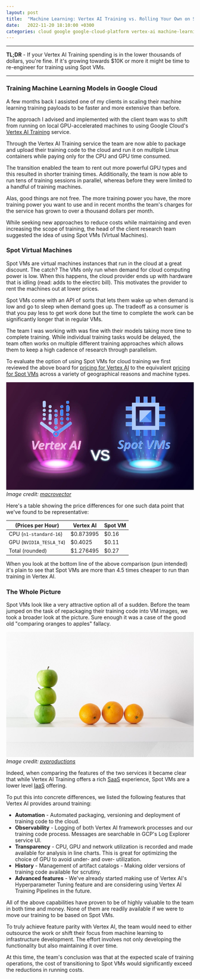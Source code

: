 ```yaml
---
layout: post
title:  "Machine Learning: Vertex AI Training vs. Rolling Your Own on Spot VMs"
date:   2022-11-20 18:10:00 +0300
categories: cloud google google-cloud-platform vertex-ai machine-learning vertex-ai-training spot-vms
---
```


---

**TL;DR** - If your Vertex AI Training spending is in the lower thousands of dollars, you're fine. If it's growing towards $10K or more it might be time to re-engineer for training using Spot VMs.

---

### Training Machine Learning Models in Google Cloud

A few months back I assisted one of my clients in scaling their machine learning training payloads to be faster and more extensive than before.

The approach I advised and implemented with the client team was to shift from running on local GPU-accelerated machines to using Google Cloud's [Vertex AI Training](https://cloud.google.com/vertex-ai/docs/training/custom-training) service.

Through the Vertex AI Training service the team are now able to package and upload their training code to the cloud and run it on multiple Linux containers while paying only for the CPU and GPU time consumed.

The transition enabled the team to rent out more powerful GPU types and this resulted in shorter training times. Additionally, the team is now able to run tens of training sessions in parallel, whereas before they were limited to a handful of training machines.

Alas, good things are not free. The more training power you have, the more training power you want to use and in recent months the team's charges for the service has grown to over a thousand dollars per month.

While seeking new approaches to reduce costs while maintaining and even increasing the scope of training, the head of the client research team suggested the idea of using Spot VMs (Virtual Machines).

### Spot Virtual Machines

Spot VMs are virtual machines instances that run in the cloud at a great discount. The catch? The VMs only run when demand for cloud computing power is low. When this happens, the cloud provider ends up with hardware that is idling (read: adds to the electirc bill). This motivates the provider to rent the machines out at lower prices.

Spot VMs come with an API of sorts that lets them wake up when demand is low and go to sleep when demand goes up. The tradeoff as a consumer is that you pay less to get work done but the time to complete the work can be significantly longer that in regular VMs.

The team I was working with was fine with their models taking more time to complete training. While individual training tasks would be delayed, the team often works on multiple different training approaches which allows them to keep a high cadence of research through parallelism.

To evaluate the option of using Spot VMs for cloud training we first reviewed the above board for [pricing for Vertex AI](https://cloud.google.com/vertex-ai/pricing) to the equivalent [pricing for Spot VMs](https://cloud.google.com/compute/vm-instance-pricing) across a variety of geographical reasons and machine types. 

![Image showing the Vertex AI logo, the Google Compute Engine logo and the letters VS between them](/assets/images/vertex-ai-vs-spot-vms.jpg)
*Image credit: [macrovector](https://www.freepik.com/free-vector/realistic-radiant-magic-portals-pink-vs-blue-with-light-effects-black-background-illustration_7252461.htm#query=3d%20vs&position=1&from_view=search&track=sph)*


Here's a table showing the price differences for one such data point that we've found to be representative:

| (Prices per Hour)       | Vertex AI  | Spot VM |
|-------------------------|------------|---------|
| CPU (`n1-standard-16`)  | $0.873995  | $0.16   |
| GPU (`NVIDIA_TESLA_T4`) | $0.4025    | $0.11   |
| Total (rounded)         | $1.276495  | $0.27   |

When you look at the bottom line of the above comparison (pun intended) it's plain to see that Spot VMs are more than 4.5 times cheaper to run than training in Vertex AI.


### The Whole Picture

Spot VMs look like a very attractive option all of a sudden. Before the team jumped on the task of repackaging their training code into VM images, we took a broader look at the picture. Sure enough it was a case of the good old "comparing oranges to apples" fallacy.

![Image showing apples and oranges](/assets/images/apples-vs-oranges.jpg)
*Image credit: [pvproductions](https://www.freepik.com/free-photo/green-apples-oranges-white-background-closeup_26932164.htm)*

Indeed, when comparing the features of the two services it became clear that while Vertex AI Training offers a rich [SaaS](https://en.wikipedia.org/wiki/Software_as_a_service) experience, Spot VMs are a lower level [IaaS](https://en.wikipedia.org/wiki/Infrastructure_as_a_service) offering.

To put this into concrete differences, we listed the following features that Vertex AI provides around training:

* **Automation** - Automated packaging, versioning and deployment of training code to the cloud.
* **Observability** - Logging of both Vertex AI framework processes and our training code process. Messages are searchable in GCP's Log Explorer service UI.
* **Transparency** - CPU, GPU and network utilization is recorded and made available for analysis in line charts. This is great for optimizing the choice of GPU to avoid under- and over- utilization.
* **History** - Management of artifact catalogs - Making older versions of training code available for scrutiny.
* **Advanced features** - We've already started making use of Vertex AI's Hyperparameter Tuning feature and are considering using Vertex AI Training Pipelines in the future.

All of the above capabilities have proven to be of highly valuable to the team in both time and money. None of them are readily available if we were to move our training to be based on Spot VMs.

To truly achieve feature parity with Vertex AI, the team would need to either outsource the work or shift their focus from machine learning to infrastructure development. The effort involves not only developing the functionality but also maintaining it over time.

At this time, the team's conclusion was that at the expected scale of training operations, the cost of transitioning to Spot VMs would significantly exceed the reductions in running costs. 

<!-- What about you? Do you agree? Do you think differently? I'd love to know. To comment on this post, you can reply to this Mastodon toot: -->
